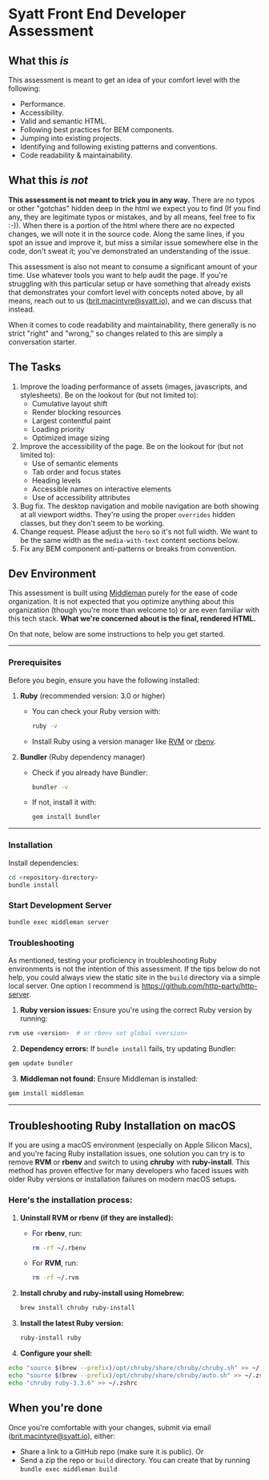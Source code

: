 # Syatt Front End Developer Assessment

## What this *is*

This assessment is meant to get an idea of your comfort level with the following:

* Performance.
* Accessibility.
* Valid and semantic HTML.
* Following best practices for BEM components.
* Jumping into existing projects.
* Identifying and following existing patterns and conventions.
* Code readability & maintainability.

## What this *is not*

**This assessment is not meant to trick you in any way.** There are no typos or other "gotchas" hidden deep in the html we expect you to find (If you find any, they are legitimate typos or mistakes, and by all means, feel free to fix :-)). When there is a portion of the html where there are no expected changes, we will note it in the source code. Along the same lines, if you spot an issue and improve it, but miss a similar issue somewhere else in the code, don't sweat it; you've demonstrated an understanding of the issue.

This assessment is also not meant to consume a significant amount of your time. Use whatever tools you want to help audit the page. If you're struggling with this particular setup or have something that already exists that demonstrates your comfort level with concepts noted above, by all means, reach out to us (brit.macintyre@syatt.io), and we can discuss that instead.
 
When it comes to code readability and maintainability, there generally is no strict "right" and "wrong," so changes related to this are simply a conversation starter.

## The Tasks

1. Improve the loading performance of assets (images, javascripts, and stylesheets). Be on the lookout for (but not limited to):
   * Cumulative layout shift
   * Render blocking resources
   * Largest contentful paint
   * Loading priority
   * Optimized image sizing
2. Improve the accessibility of the page. Be on the lookout for (but not limited to):
   * Use of semantic elements
   * Tab order and focus states
   * Heading levels
   * Accessible names on interactive elements
   * Use of accessibility attributes
3. Bug fix. The desktop navigation and mobile navigation are both showing at all viewport widths. They're using the proper `overrides` hidden classes, but they don't seem to be working.
4. Change request. Please adjust the `hero` so it's not full width. We want to be the same width as the `media-with-text` content sections below.
5. Fix any BEM component anti-patterns or breaks from convention.

## Dev Environment

This assessment is built using [Middleman](https://middlemanapp.com/basics/install/) purely for the ease of code organization. It is not expected that you optimize anything about this organization (though you're more than welcome to) or are even familiar with this tech stack. **What we're concerned about is the final, rendered HTML.**

On that note, below are some instructions to help you get started.

---

### Prerequisites

Before you begin, ensure you have the following installed:

1. **Ruby** (recommended version: 3.0 or higher)
   - You can check your Ruby version with:
     ```bash
     ruby -v
     ```
   - Install Ruby using a version manager like [RVM](https://rvm.io/) or [rbenv](https://github.com/rbenv/rbenv).

2. **Bundler** (Ruby dependency manager)
   - Check if you already have Bundler:
     ```bash
     bundler -v
     ```
   - If not, install it with:
     ```bash
     gem install bundler
     ```

---

### Installation

Install dependencies:
```bash
cd <repository-directory>
bundle install
```

### Start Development Server
```bash
bundle exec middleman server
```

### Troubleshooting
As mentioned, testing your proficiency in troubleshooting Ruby environments is not the intention of this assessment. If the tips below do not help, you could always view the static site in the `build` directory via a simple local server. One option I recommend is https://github.com/http-party/http-server.

1. **Ruby version issues:** Ensure you're using the correct Ruby version by running:
  ```bash
  rvm use <version>  # or rbenv set global <version>
  ```
2. **Dependency errors:** If `bundle install` fails, try updating Bundler:
  ```bash
  gem update bundler
  ```
3. **Middleman not found:** Ensure Middleman is installed:
  ```bash
  gem install middleman
  ```

---

## Troubleshooting Ruby Installation on macOS

If you are using a macOS environment (especially on Apple Silicon Macs), and you're facing Ruby installation issues, one solution you can try is to remove **RVM** or **rbenv** and switch to using **chruby** with **ruby-install**. This method has proven effective for many developers who faced issues with older Ruby versions or installation failures on modern macOS setups.

### Here's the installation process:

1. **Uninstall RVM or rbenv (if they are installed):**

   - For **rbenv**, run:
     ```bash
     rm -rf ~/.rbenv
     ```

   - For **RVM**, run:
     ```bash
     rm -rf ~/.rvm
     ```

2. **Install chruby and ruby-install using Homebrew:**
   ```bash
   brew install chruby ruby-install

3. **Install the latest Ruby version:**
   ```bash
   ruby-install ruby

4. **Configure your shell:**
  ```bash
  echo "source $(brew --prefix)/opt/chruby/share/chruby/chruby.sh" >> ~/.zshrc
  echo "source $(brew --prefix)/opt/chruby/share/chruby/auto.sh" >> ~/.zshrc
  echo "chruby ruby-3.3.6" >> ~/.zshrc
  ```

## When you're done

Once you're comfortable with your changes, submit via email (brit.macintyre@syatt.io), either:

- Share a link to a GitHub repo (make sure it is public).
Or
- Send a zip the repo or `build` directory. You can create that by running `bundle exec middleman build`